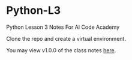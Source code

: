 # Python-L3
Python Lesson 3 Notes For AI Code Academy

Clone the repo and create a virtual environment.

You may view v1.0.0 of the class notes [here](https://cryptpad.fr/pad/#/2/pad/view/CpIoNvSl2wtjY3--ITNQbQpbfgVM9fzFt0oQ1SKKfYk/embed/).
